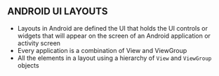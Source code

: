 ## ANDROID UI LAYOUTS

- Layouts in Android are defined the UI that holds the UI controls or widgets that will appear 
on the screen of an Android application or activity screen
- Every application is a combination of View and ViewGroup
- All the elements in a layout using a hierarchy of `View` and `ViewGroup` objects
